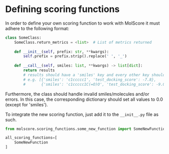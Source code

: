 # Defining scoring functions

In order to define your own scoring function to work with MolScore it must adhere to the following format:

``` python
class SomeClass:
    SomeClass.return_metrics = <list>  # List of metrics returned
    
    def __init__(self, prefix: str, **kwargs):
        self.prefix = prefix.strip().replace(' ', '_')
    
    def __call__(self, smiles: list, **kwargs) -> list[dict]:
        return results  
        # results should have a 'smiles' key and every other key should be '<prefix>_<metric>'
        # e.g. [{'smiles': 'c1ccccc1', 'test_docking_score': -7.8},
        #       {'smiles': 'c1ccccc1C(=O)O', 'test_docking_score': -9.0]
```

Furthermore, the class should handle invalid smiles/molecules and/or errors.
In this case, the corresponding dictionary should set all values to 0.0 (except for 'smiles').

To integrate the new scoring function, just add it to the `__init__.py` file as such.

```python
from molscore.scoring_functions.some_new_function import SomeNewFunction

all_scoring_functions=[
    SomeNewFunction
]
```
